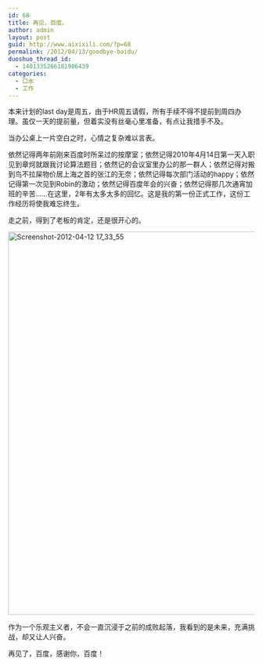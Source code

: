 ```yaml
---
id: 68
title: 再见，百度。
author: admin
layout: post
guid: http://www.aixixili.com/?p=68
permalink: /2012/04/13/goodbye-baidu/
duoshuo_thread_id:
  - 1401335266181906439
categories:
  - 口水
  - 工作
---
```

本来计划的last day是周五，由于HR周五请假，所有手续不得不提前到周四办理。虽仅一天的提前量，但着实没有丝毫心里准备，有点让我措手不及。

当办公桌上一片空白之时，心情之复杂难以言表。

依然记得两年前刚来百度时所呆过的按摩室；依然记得2010年4月14日第一天入职见到章炣就跟我讨论算法题目；依然记的会议室里办公的那一群人；依然记得对搬到鸟不拉屎物价居上海之首的张江的无奈；依然记得每次部门活动的happy；依然记得第一次见到Robin的激动；依然记得百度年会的兴奋；依然记得那几次通宵加班的辛苦……在这里，2年有太多太多的回忆。这是我的第一份正式工作，这份工作经历将使我难忘终生。

走之前，得到了老板的肯定，还是很开心的。

[<img alt="Screenshot-2012-04-12 17_33_55" src="http://pic.yupoo.com/aixixili/BT6t5sj4/XYJDT.png" width="1430" height="782" border="0" />][1]

作为一个乐观主义者，不会一直沉浸于之前的成败起落，我看到的是未来，充满挑战，却又让人兴奋。

再见了，百度，感谢你，百度！

 [1]: http://pic.yupoo.com/aixixili/BT6t5sj4/medium.jpg "Screenshot-2012-04-12 17_33_55"